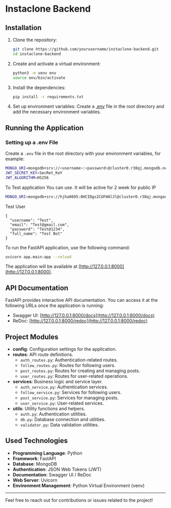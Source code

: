 # Instaclone Backend

## Installation

1. Clone the repository:
    ```sh
    git clone https://github.com/yourusername/instaclone-backend.git
    cd instaclone-backend
    ```

2. Create and activate a virtual environment:
    ```sh
    python3 -m venv env
    source env/bin/activate
    ```

3. Install the dependencies:
    ```sh
    pip install -r requirements.txt
    ```

4. Set up environment variables:
    Create a [.env](http://_vscodecontentref_/2) file in the root directory and add the necessary environment variables.

## Running the Application

### Setting up a .env File
Create a `.env` file in the root directory with your environment variables, for example:
```sh
MONGO_URI=mongodb+srv://<username>:<password>@cluster0.r38qj.mongodb.net/dev?retryWrites=true&w=majority&appName=Cluster0
JWT_SECRET_KEY=SecRet_KeY
JWT_ALGORITHM=HS256
```
To Test application You can use. It will be active for 2 week for public IP 
```sh
MONGO_URI=mongodb+srv://hjha0695:8HCIDgs2CUFHAlJl@cluster0.r38qj.mongodb.net/dev?retryWrites=true&w=majority&appName=Cluster0
```
Test User
```
{
  "username": "Test",
  "email": "Test@gmail.com",
  "password": "Test@1234",
  "full_name": "Test Bot"
}
```

To run the FastAPI application, use the following command:
```sh
uvicorn app.main:app --reload
```

The application will be available at [http://127.0.0.1:8000](http://127.0.0.1:8000).

## API Documentation

FastAPI provides interactive API documentation. You can access it at the following URLs once the application is running:

- Swagger UI: [http://127.0.0.1:8000/docs](http://127.0.0.1:8000/docs)
- ReDoc: [http://127.0.0.1:8000/redoc](http://127.0.0.1:8000/redoc)

## Project Modules

- **config**: Configuration settings for the application.
- **routes**: API route definitions.
  - `auth_routes.py`: Authentication-related routes.
  - `follow_routes.py`: Routes for following users.
  - `post_routes.py`: Routes for creating and managing posts.
  - `user_routes.py`: Routes for user-related operations.
- **services**: Business logic and service layer.
  - `auth_service.py`: Authentication services.
  - `follow_service.py`: Services for following users.
  - `post_service.py`: Services for managing posts.
  - `user_service.py`: User-related services.
- **utils**: Utility functions and helpers.
  - `auth.py`: Authentication utilities.
  - `db.py`: Database connection and utilities.
  - `validator.py`: Data validation utilities.

## Used Technologies

- **Programming Language**: Python
- **Framework**: FastAPI
- **Database**: MongoDB
- **Authentication**: JSON Web Tokens (JWT)
- **Documentation**: Swagger UI / ReDoc
- **Web Server**: Uvicorn
- **Environment Management**: Python Virtual Environment (venv)

---
Feel free to reach out for contributions or issues related to the project!
